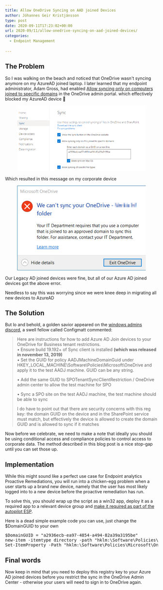```yaml
---
title: Allow OneDrive Syncing on AAD joined Devices
author: Jóhannes Geir Kristjánsson
type: post
date: 2020-09-11T17:23:02+00:00
url: 2020-09/11/allow-onedrive-syncing-on-aad-joined-devices/
categories:
  - Endpoint Management

---
```

## The Problem

So I was walking on the beach and noticed that OneDrive wasn't syncing anymore on my AzureAD joined laptop. I later learned that my endpoint administrator, Adam Gross, had enabled [Allow syncing only on computers joined to specific domains](https://docs.microsoft.com/en-us/onedrive/allow-syncing-only-on-specific-domains) in the OneDrive admin portal. which effectively blocked my AzureAD device 🙁<figure class="wp-block-image size-large">

![](vmconnect_KUuNJoGAtD.png) </figure> 

Which resulted in this message on my corporate device<figure class="wp-block-image size-large">

![](Annotation-2020-08-21-200957.png) </figure> 

Our Legacy AD joined devices were fine, but all of our Azure AD joined devices got the above error.

Needless to say this was worrying since we were knee deep in migrating all new devices to AzureAD

## The Solution

But lo and behold, a golden savior appeared on the [windows admins discord](http://aka.ms/winadmins), a swell fellow called Configmatt commented:

<blockquote class="wp-block-quote">
  <p>
    Here are instructions for how to add Azure AD Join devices to your OneDrive for Business tenant restrictions.<br />• Ensure build 19.192+ of Sync client is installed <strong>(which was released in november 13, 2019)</strong><br />• Set the GUID for policy AADJMachineDomainGuid under HKEY_LOCAL_MACHINE\Software\Policies\Microsoft\OneDrive and apply it to the test AADJ machine. GUID can be any string.
  </p>
  
  <p>
    • Add the same GUID to SPOTenantSyncClientRestriction / OneDrive admin center to allow the test machine for SPO
  </p>
  
  <p>
    • Sync a SPO site on the test AADJ machine, the test machine should be able to sync
  </p>
  
  <p>
    I do have to point out that there are security concerns with this reg key: the domain GUID on the device and in the SharePoint service must match, but effectively the device is allowed to create the domain GUID and is allowed to sync if it matches
  </p>
</blockquote>

Now before we celebrate, we need to make a note that ideally you should be using conditional access and compliance policies to control access to corporate data. The method described in this blog post is a nice stop-gap until you can set those up.

## Implementation

While this might sound like a perfect use case for Endpoint analytics Proactive Remediations, you will run into a chicken-egg problem when a user starts up a brand new device, namely that the user has most likely logged into to a new device before the proactive remediation has run.

To solve this, you should wrap up the script as a win32 app, deploy it as a required app to a relevant device group and [make it required as part of the autopilot ESP](https://docs.microsoft.com/en-us/mem/intune/enrollment/windows-enrollment-status#block-access-to-a-device-until-a-specific-application-is-installed).

Here is a dead simple example code you can use, just change the $DomainGUID to your own

<div class="wp-block-codemirror-blocks-code-block code-block">
  <pre class="CodeMirror" data-setting="{&quot;mode&quot;:&quot;powershell&quot;,&quot;mime&quot;:&quot;application/x-powershell&quot;,&quot;theme&quot;:&quot;default&quot;,&quot;lineNumbers&quot;:true,&quot;styleActiveLine&quot;:true,&quot;lineWrapping&quot;:true,&quot;readOnly&quot;:false,&quot;fileName&quot;:&quot;Set-AADJMachineDomainGuid.ps1&quot;,&quot;language&quot;:&quot;PowerShell&quot;,&quot;modeName&quot;:&quot;powershell&quot;}">$DomainGUID = "a2936ecb-ea97-4854-a494-82a39a3195be"
new-item -itemtype directory -path "hklm:\Software\Policies\Microsoft\OneDrive" -force
Set-ItemProperty -Path "hklm:\Software\Policies\Microsoft\OneDrive" -Name "AADJMachineDomainGuid" -Value $DomainGUID -Force</pre>
</div>

## Final words

Now keep in mind that you need to deploy this registry key to your Azure AD joined devices before you restrict the sync in the OneDrive Admin Center - otherwise your users will need to sign in to OneDrive again.
